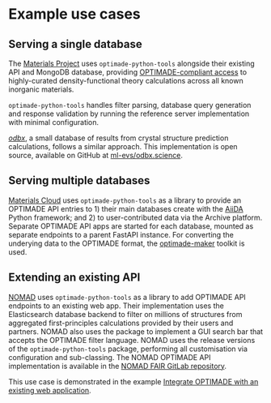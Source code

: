 # Example use cases

## Serving a single database

The [Materials Project](https://materialsproject.org) uses `optimade-python-tools` alongside their existing API and MongoDB database, providing [OPTIMADE-compliant access](https://optimade.materialsproject.org) to highly-curated density-functional theory calculations across all known inorganic materials.

`optimade-python-tools` handles filter parsing, database query generation and response validation by running the reference server implementation with minimal configuration.

[_odbx_](https://odbx.science), a small database of results from crystal structure prediction calculations, follows a similar approach.
This implementation is open source, available on GitHub at [ml-evs/odbx.science](https://github.com/ml-evs/odbx.science).

## Serving multiple databases

[Materials Cloud](https://materialscloud.org) uses `optimade-python-tools` as a library to provide an OPTIMADE API entries to 1) their main databases create with the [AiiDA](https://aiida.net) Python framework; and 2) to user-contributed data via the Archive platform. Separate OPTIMADE API apps are started for each database, mounted as separate endpoints to a parent FastAPI instance. For converting the underying data to the OPTIMADE format, the [optimade-maker](https://github.com/materialscloud-org/optimade-maker) toolkit is used.

## Extending an existing API

[NOMAD](https://nomad-lab.eu/) uses `optimade-python-tools` as a library to add OPTIMADE API endpoints to an existing web app.
Their implementation uses the Elasticsearch database backend to filter on millions of structures from aggregated first-principles calculations provided by their users and partners.
NOMAD also uses the package to implement a GUI search bar that accepts the OPTIMADE filter language.
NOMAD uses the release versions of the `optimade-python-tools` package, performing all customisation via configuration and sub-classing.
The NOMAD OPTIMADE API implementation is available in the [NOMAD FAIR GitLab repository](https://gitlab.mpcdf.mpg.de/nomad-lab/nomad-FAIR).

This use case is demonstrated in the example [Integrate OPTIMADE with an existing web application](../deployment/integrated.md).
